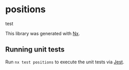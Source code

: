 # positions

test

This library was generated with [Nx](https://nx.dev).

## Running unit tests

Run `nx test positions` to execute the unit tests via [Jest](https://jestjs.io).
